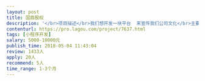 ```yaml
---                
layout: post       
title: 国鼎股权           
description: '</br>项目描述</br>我们想开发一块平台  来宣传我们公司文化</br>主要功能点</br>课程、视频、音频、企业估值、图书、专家团队、</br>人员要求</br>有强烈的责任心，抱着长期合作的心态来谈  具体情况再详谈</br>'     
contenturl: https://pro.lagou.com/project/7637.html      
tags: [小程序开发]            
salary: 5000-10000元          
publish_time: 2018-05-04 11:43:04         
review: 1433人                   
apply: 20人                   
recommend: 5人                   
time_range: 1-3个月              
---                 
```

